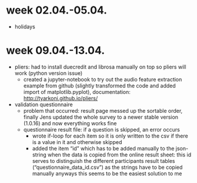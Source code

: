 # week 02.04.-05.04.
- holidays

# week 09.04.-13.04.
- pliers: had to install duecredit and librosa manually on top so pliers will work (python version issue)
  - created a jupyter-notebook to try out the audio feature extraction example from github (slightly transformed the code and added import of matplotlib.pyplot), documentation: http://tyarkoni.github.io/pliers/
- validation questionnaire
  - problem that occurred: result page messed up the sortable order, finally Jens updated the whole survey to a newer stable version (1.0.16) and now everything works fine
  - questionnaire result file: if a question is skipped, an error occurs
    - wrote if-loop for each item so it is only written to the csv if there is a value in it and otherwise skipped
    - added the item “id” which has to be added manually to the json-string when the data is copied from the online result sheet: this id serves to distinguish the different participants result tables (“questionnaire_data_id.csv”)
as the strings have to be copied manually anyways this seems to be the easiest solution to me
